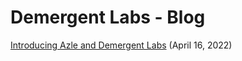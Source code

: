 # Demergent Labs - Blog

[Introducing Azle and Demergent Labs](introducing-azle-and-demergent-labs.md) (April 16, 2022)
